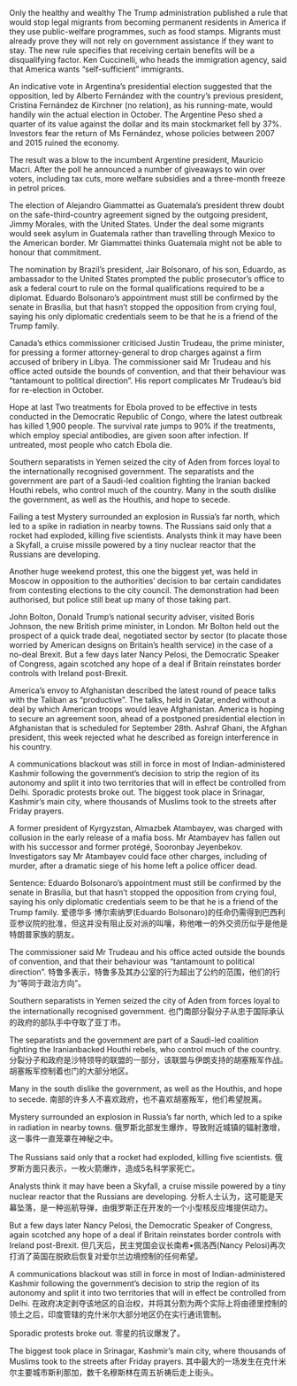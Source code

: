 Only the healthy and wealthy 
The Trump administration published a rule that would stop legal migrants from becoming permanent residents in America if they use public-welfare programmes, such as food stamps. Migrants must already prove they will not rely on government assistance if they want to stay. The new rule specifies that receiving certain benefits will be a disqualifying factor. Ken Cuccinelli, who heads the immigration agency, said that America wants “self-sufficient” immigrants.

An indicative vote in Argentina’s presidential election suggested that the opposition, led by Alberto Fernández with the country’s previous president, Cristina Fernández de Kirchner (no relation), as his running-mate, would handily win the actual election in October. The Argentine Peso shed a quarter of its value against the dollar and its main stockmarket fell by 37%. Investors fear the return of Ms Fernández, whose policies between 2007 and 2015 ruined the economy.

The result was a blow to the incumbent Argentine president, Mauricio Macri. After the poll he announced a number of giveaways to win over voters, including tax cuts, more welfare subsidies and a three-month freeze in petrol prices.

The election of Alejandro Giammattei as Guatemala’s president threw doubt on the safe-third-country agreement signed by the outgoing president, Jimmy Morales, with the United States. Under the deal some migrants would seek asylum in Guatemala rather than travelling through Mexico to the American border. Mr Giammattei thinks Guatemala might not be able to honour that commitment.

The nomination by Brazil’s president, Jair Bolsonaro, of his son, Eduardo, as ambassador to the United States prompted the public prosecutor’s office to ask a federal court to rule on the formal qualifications required to be a diplomat. Eduardo Bolsonaro’s appointment must still be confirmed by the senate in Brasília, but that hasn’t stopped the opposition from crying foul, saying his only diplomatic credentials seem to be that he is a friend of the Trump family.

Canada’s ethics commissioner criticised Justin Trudeau, the prime minister, for pressing a former attorney-general to drop charges against a firm accused of bribery in Libya. The commissioner said Mr Trudeau and his office acted outside the bounds of convention, and that their behaviour was “tantamount to political direction”. His report complicates Mr Trudeau’s bid for re-election in October.

Hope at last
Two treatments for Ebola proved to be effective in tests conducted in the Democratic Republic of Congo, where the latest outbreak has killed 1,900 people. The survival rate jumps to 90% if the treatments, which employ special antibodies, are given soon after infection. If untreated, most people who catch Ebola die.

Southern separatists in Yemen seized the city of Aden from forces loyal to the internationally recognised government. The separatists and the government are part of a Saudi-led coalition fighting the Iranian backed Houthi rebels, who control much of the country. Many in the south dislike the government, as well as the Houthis, and hope to secede.

Failing a test
Mystery surrounded an explosion in Russia’s far north, which led to a spike in radiation in nearby towns. The Russians said only that a rocket had exploded, killing five scientists. Analysts think it may have been a Skyfall, a cruise missile powered by a tiny nuclear reactor that the Russians are developing.

Another huge weekend protest, this one the biggest yet, was held in Moscow in opposition to the authorities’ decision to bar certain candidates from contesting elections to the city council. The demonstration had been authorised, but police still beat up many of those taking part.

John Bolton, Donald Trump’s national security adviser, visited Boris Johnson, the new British prime minister, in London. Mr Bolton held out the prospect of a quick trade deal, negotiated sector by sector (to placate those worried by American designs on Britain’s health service) in the case of a no-deal Brexit. But a few days later Nancy Pelosi, the Democratic Speaker of Congress, again scotched any hope of a deal if Britain reinstates border controls with Ireland post-Brexit.

America’s envoy to Afghanistan described the latest round of peace talks with the Taliban as “productive”. The talks, held in Qatar, ended without a deal by which American troops would leave Afghanistan. America is hoping to secure an agreement soon, ahead of a postponed presidential election in Afghanistan that is scheduled for September 28th. Ashraf Ghani, the Afghan president, this week rejected what he described as foreign interference in his country.

A communications blackout was still in force in most of Indian-administered Kashmir following the government’s decision to strip the region of its autonomy and split it into two territories that will in effect be controlled from Delhi. Sporadic protests broke out. The biggest took place in Srinagar, Kashmir’s main city, where thousands of Muslims took to the streets after Friday prayers.

A former president of Kyrgyzstan, Almazbek Atambayev, was charged with collusion in the early release of a mafia boss. Mr Atambayev has fallen out with his successor and former protégé, Sooronbay Jeyenbekov. Investigators say Mr Atambayev could face other charges, including of murder, after a dramatic siege of his home left a police officer dead.

Sentence:
Eduardo Bolsonaro’s appointment must still be confirmed by the senate in Brasília, but that hasn’t stopped the opposition from crying foul, saying his only diplomatic credentials seem to be that he is a friend of the Trump family.
爱德华多·博尔索纳罗(Eduardo Bolsonaro)的任命仍需得到巴西利亚参议院的批准，但这并没有阻止反对派的叫嚷，称他唯一的外交资历似乎是他是特朗普家族的朋友。

The commissioner said Mr Trudeau and his office acted outside the bounds of convention, and that their behaviour was “tantamount to political direction”.
特鲁多表示，特鲁多及其办公室的行为超出了公约的范围，他们的行为“等同于政治方向”。

Southern separatists in Yemen seized the city of Aden from forces loyal to the internationally recognised government.
也门南部分裂分子从忠于国际承认的政府的部队手中夺取了亚丁市。

The separatists and the government are part of a Saudi-led coalition fighting the Iranianbacked Houthi rebels, who control much of the country.
分裂分子和政府是沙特领导的联盟的一部分，该联盟与伊朗支持的胡塞叛军作战。胡塞叛军控制着也门的大部分地区。

Many in the south dislike the government, as well as the Houthis, and hope to secede.
南部的许多人不喜欢政府，也不喜欢胡塞叛军，他们希望脱离。

Mystery surrounded an explosion in Russia’s far north, which led to a spike in radiation in nearby towns.
俄罗斯北部发生爆炸，导致附近城镇的辐射激增，这一事件一直笼罩在神秘之中。

The Russians said only that a rocket had exploded, killing five scientists.
俄罗斯方面只表示，一枚火箭爆炸，造成5名科学家死亡。

Analysts think it may have been a Skyfall, a cruise missile powered by a tiny nuclear reactor that the Russians are developing.
分析人士认为，这可能是天幕坠落，是一种巡航导弹，由俄罗斯正在开发的一个小型核反应堆提供动力。

But a few days later Nancy Pelosi, the Democratic Speaker of Congress, again scotched any hope of a deal if Britain reinstates border controls with Ireland post-Brexit.
但几天后，民主党国会议长南希•佩洛西(Nancy Pelosi)再次打消了英国在脱欧后恢复对爱尔兰边境控制的任何希望。

A communications blackout was still in force in most of Indian-administered Kashmir following the government’s decision to strip the region of its autonomy and split it into two territories that will in effect be controlled from Delhi.
在政府决定剥夺该地区的自治权，并将其分割为两个实际上将由德里控制的领土之后，印度管辖的克什米尔大部分地区仍在实行通讯管制。

Sporadic protests broke out.
零星的抗议爆发了。

The biggest took place in Srinagar, Kashmir’s main city, where thousands of Muslims took to the streets after Friday prayers.
其中最大的一场发生在克什米尔主要城市斯利那加，数千名穆斯林在周五祈祷后走上街头。